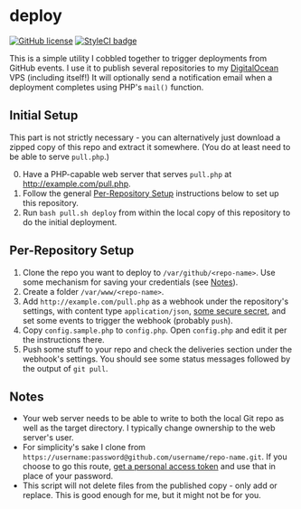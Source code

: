 # deploy
[![GitHub license](https://img.shields.io/badge/license-MIT-blue.svg?style=flat-square)](https://raw.githubusercontent.com/kberzinch/deploy/master/LICENSE.md) [![StyleCI badge](https://styleci.io/repos/43822640/shield)](https://styleci.io/repos/43822640)

This is a simple utility I cobbled together to trigger deployments from GitHub events. I use it to publish several repositories to my [DigitalOcean](https://m.do.co/c/3c14b82dc1b9) VPS (including itself!) It will optionally send a notification email when a deployment completes using PHP's ```mail()``` function.

## Initial Setup
This part is not strictly necessary - you can alternatively just download a zipped copy of this repo and extract it somewhere. (You do at least need to be able to serve ```pull.php```.)

0. Have a PHP-capable web server that serves ```pull.php``` at http://example.com/pull.php.
1. Follow the general [Per-Repository Setup](#per-repository-setup) instructions below to set up this repository.
2. Run ```bash pull.sh deploy``` from within the local copy of this repository to do the initial deployment.

## Per-Repository Setup
1. Clone the repo you want to deploy to ```/var/github/<repo-name>```. Use some mechanism for saving your credentials (see [Notes](#notes)).
2. Create a folder ```/var/www/<repo-name>```.
3. Add ```http://example.com/pull.php``` as a webhook under the repository's settings, with content type ```application/json```, [some secure secret](https://www.random.org/bytes/), and set some events to trigger the webhook (probably ```push```).
4. Copy ```config.sample.php``` to ```config.php```. Open ```config.php``` and edit it per the instructions there.
5. Push some stuff to your repo and check the deliveries section under the webhook's settings. You should see some status messages followed by the output of ```git pull```.

## Notes
* Your web server needs to be able to write to both the local Git repo as well as the target directory. I typically change ownership to the web server's user.
* For simplicity's sake I clone from ```https://username:password@github.com/username/repo-name.git```. If you choose to go this route, [get a personal access token](https://github.com/settings/tokens) and use that in place of your password.
* This script will not delete files from the published copy - only add or replace. This is good enough for me, but it might not be for you.
